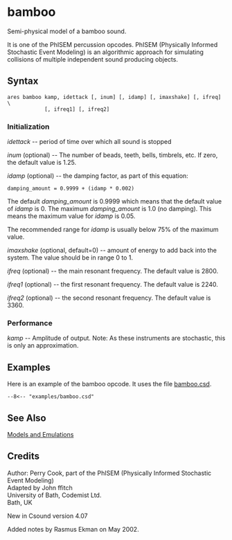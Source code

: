 <!--
id:bamboo
category:Signal Generators:Models and Emulations
-->
# bamboo
Semi-physical model of a bamboo sound.

It is one of the PhISEM percussion opcodes. PhISEM (Physically Informed Stochastic Event Modeling) is an algorithmic approach for simulating collisions of multiple independent sound producing objects.

## Syntax
``` csound-orc
ares bamboo kamp, idettack [, inum] [, idamp] [, imaxshake] [, ifreq] \
            [, ifreq1] [, ifreq2]
```

### Initialization

_idettack_ -- period of time over which all sound is stopped

_inum_ (optional) -- The number of beads, teeth, bells, timbrels, etc.  If zero, the default value is 1.25.

_idamp_ (optional) -- the damping factor, as part of this equation:

```
damping_amount = 0.9999 + (idamp * 0.002)
```

The default _damping_amount_ is 0.9999 which means that the default value of _idamp_ is 0. The maximum _damping_amount_ is 1.0 (no damping). This means the maximum value for _idamp_ is 0.05.

The recommended range for _idamp_ is usually below 75% of the maximum value.

_imaxshake_ (optional, default=0) -- amount of energy to add back into the system. The value should be in range 0 to 1.

_ifreq_ (optional) -- the main resonant frequency. The default value is 2800.

_ifreq1_ (optional) -- the first resonant frequency. The default value is 2240.

_ifreq2_ (optional) -- the second resonant frequency. The default value is 3360.

### Performance

_kamp_ -- Amplitude of output.  Note: As these instruments are stochastic, this is only an approximation.

## Examples

Here is an example of the bamboo opcode. It uses the file [bamboo.csd](../../examples/bamboo.csd).

``` csound-orc title="Example of the bamboo opcode." linenums="1"
--8<-- "examples/bamboo.csd"
```

## See Also

[Models and Emulations](../../siggen/models)

## Credits

Author: Perry Cook, part of the PhISEM (Physically Informed Stochastic Event Modeling)<br>
Adapted by John ffitch<br>
University of Bath, Codemist Ltd.<br>
Bath, UK<br>

New in Csound version 4.07

Added notes by Rasmus Ekman on May 2002.
